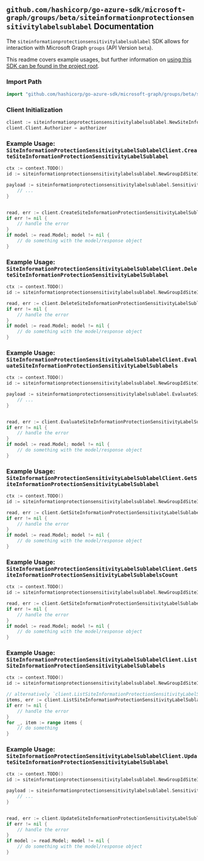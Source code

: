 
## `github.com/hashicorp/go-azure-sdk/microsoft-graph/groups/beta/siteinformationprotectionsensitivitylabelsublabel` Documentation

The `siteinformationprotectionsensitivitylabelsublabel` SDK allows for interaction with Microsoft Graph `groups` (API Version `beta`).

This readme covers example usages, but further information on [using this SDK can be found in the project root](https://github.com/hashicorp/go-azure-sdk/tree/main/docs).

### Import Path

```go
import "github.com/hashicorp/go-azure-sdk/microsoft-graph/groups/beta/siteinformationprotectionsensitivitylabelsublabel"
```


### Client Initialization

```go
client := siteinformationprotectionsensitivitylabelsublabel.NewSiteInformationProtectionSensitivityLabelSublabelClientWithBaseURI("https://graph.microsoft.com")
client.Client.Authorizer = authorizer
```


### Example Usage: `SiteInformationProtectionSensitivityLabelSublabelClient.CreateSiteInformationProtectionSensitivityLabelSublabel`

```go
ctx := context.TODO()
id := siteinformationprotectionsensitivitylabelsublabel.NewGroupIdSiteIdInformationProtectionSensitivityLabelID("groupId", "siteId", "sensitivityLabelId")

payload := siteinformationprotectionsensitivitylabelsublabel.SensitivityLabel{
	// ...
}


read, err := client.CreateSiteInformationProtectionSensitivityLabelSublabel(ctx, id, payload, siteinformationprotectionsensitivitylabelsublabel.DefaultCreateSiteInformationProtectionSensitivityLabelSublabelOperationOptions())
if err != nil {
	// handle the error
}
if model := read.Model; model != nil {
	// do something with the model/response object
}
```


### Example Usage: `SiteInformationProtectionSensitivityLabelSublabelClient.DeleteSiteInformationProtectionSensitivityLabelSublabel`

```go
ctx := context.TODO()
id := siteinformationprotectionsensitivitylabelsublabel.NewGroupIdSiteIdInformationProtectionSensitivityLabelIdSublabelID("groupId", "siteId", "sensitivityLabelId", "sensitivityLabelId1")

read, err := client.DeleteSiteInformationProtectionSensitivityLabelSublabel(ctx, id, siteinformationprotectionsensitivitylabelsublabel.DefaultDeleteSiteInformationProtectionSensitivityLabelSublabelOperationOptions())
if err != nil {
	// handle the error
}
if model := read.Model; model != nil {
	// do something with the model/response object
}
```


### Example Usage: `SiteInformationProtectionSensitivityLabelSublabelClient.EvaluateSiteInformationProtectionSensitivityLabelSublabels`

```go
ctx := context.TODO()
id := siteinformationprotectionsensitivitylabelsublabel.NewGroupIdSiteIdInformationProtectionSensitivityLabelID("groupId", "siteId", "sensitivityLabelId")

payload := siteinformationprotectionsensitivitylabelsublabel.EvaluateSiteInformationProtectionSensitivityLabelSublabelsRequest{
	// ...
}


read, err := client.EvaluateSiteInformationProtectionSensitivityLabelSublabels(ctx, id, payload, siteinformationprotectionsensitivitylabelsublabel.DefaultEvaluateSiteInformationProtectionSensitivityLabelSublabelsOperationOptions())
if err != nil {
	// handle the error
}
if model := read.Model; model != nil {
	// do something with the model/response object
}
```


### Example Usage: `SiteInformationProtectionSensitivityLabelSublabelClient.GetSiteInformationProtectionSensitivityLabelSublabel`

```go
ctx := context.TODO()
id := siteinformationprotectionsensitivitylabelsublabel.NewGroupIdSiteIdInformationProtectionSensitivityLabelIdSublabelID("groupId", "siteId", "sensitivityLabelId", "sensitivityLabelId1")

read, err := client.GetSiteInformationProtectionSensitivityLabelSublabel(ctx, id, siteinformationprotectionsensitivitylabelsublabel.DefaultGetSiteInformationProtectionSensitivityLabelSublabelOperationOptions())
if err != nil {
	// handle the error
}
if model := read.Model; model != nil {
	// do something with the model/response object
}
```


### Example Usage: `SiteInformationProtectionSensitivityLabelSublabelClient.GetSiteInformationProtectionSensitivityLabelSublabelsCount`

```go
ctx := context.TODO()
id := siteinformationprotectionsensitivitylabelsublabel.NewGroupIdSiteIdInformationProtectionSensitivityLabelID("groupId", "siteId", "sensitivityLabelId")

read, err := client.GetSiteInformationProtectionSensitivityLabelSublabelsCount(ctx, id, siteinformationprotectionsensitivitylabelsublabel.DefaultGetSiteInformationProtectionSensitivityLabelSublabelsCountOperationOptions())
if err != nil {
	// handle the error
}
if model := read.Model; model != nil {
	// do something with the model/response object
}
```


### Example Usage: `SiteInformationProtectionSensitivityLabelSublabelClient.ListSiteInformationProtectionSensitivityLabelSublabels`

```go
ctx := context.TODO()
id := siteinformationprotectionsensitivitylabelsublabel.NewGroupIdSiteIdInformationProtectionSensitivityLabelID("groupId", "siteId", "sensitivityLabelId")

// alternatively `client.ListSiteInformationProtectionSensitivityLabelSublabels(ctx, id, siteinformationprotectionsensitivitylabelsublabel.DefaultListSiteInformationProtectionSensitivityLabelSublabelsOperationOptions())` can be used to do batched pagination
items, err := client.ListSiteInformationProtectionSensitivityLabelSublabelsComplete(ctx, id, siteinformationprotectionsensitivitylabelsublabel.DefaultListSiteInformationProtectionSensitivityLabelSublabelsOperationOptions())
if err != nil {
	// handle the error
}
for _, item := range items {
	// do something
}
```


### Example Usage: `SiteInformationProtectionSensitivityLabelSublabelClient.UpdateSiteInformationProtectionSensitivityLabelSublabel`

```go
ctx := context.TODO()
id := siteinformationprotectionsensitivitylabelsublabel.NewGroupIdSiteIdInformationProtectionSensitivityLabelIdSublabelID("groupId", "siteId", "sensitivityLabelId", "sensitivityLabelId1")

payload := siteinformationprotectionsensitivitylabelsublabel.SensitivityLabel{
	// ...
}


read, err := client.UpdateSiteInformationProtectionSensitivityLabelSublabel(ctx, id, payload, siteinformationprotectionsensitivitylabelsublabel.DefaultUpdateSiteInformationProtectionSensitivityLabelSublabelOperationOptions())
if err != nil {
	// handle the error
}
if model := read.Model; model != nil {
	// do something with the model/response object
}
```
